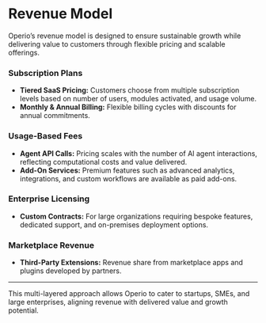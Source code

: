 # Revenue Model

Operio’s revenue model is designed to ensure sustainable growth while delivering value to customers through flexible pricing and scalable offerings.

### Subscription Plans
- **Tiered SaaS Pricing:** Customers choose from multiple subscription levels based on number of users, modules activated, and usage volume.
- **Monthly & Annual Billing:** Flexible billing cycles with discounts for annual commitments.

### Usage-Based Fees
- **Agent API Calls:** Pricing scales with the number of AI agent interactions, reflecting computational costs and value delivered.
- **Add-On Services:** Premium features such as advanced analytics, integrations, and custom workflows are available as paid add-ons.

### Enterprise Licensing
- **Custom Contracts:** For large organizations requiring bespoke features, dedicated support, and on-premises deployment options.

### Marketplace Revenue
- **Third-Party Extensions:** Revenue share from marketplace apps and plugins developed by partners.

---

This multi-layered approach allows Operio to cater to startups, SMEs, and large enterprises, aligning revenue with delivered value and growth potential.
